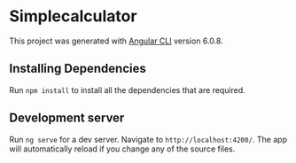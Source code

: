 # Simplecalculator

This project was generated with [Angular CLI](https://github.com/angular/angular-cli) version 6.0.8.


## Installing Dependencies

Run `npm install` to install all the dependencies that are required.

## Development server

Run `ng serve` for a dev server. Navigate to `http://localhost:4200/`. The app will automatically reload if you change any of the source files.
